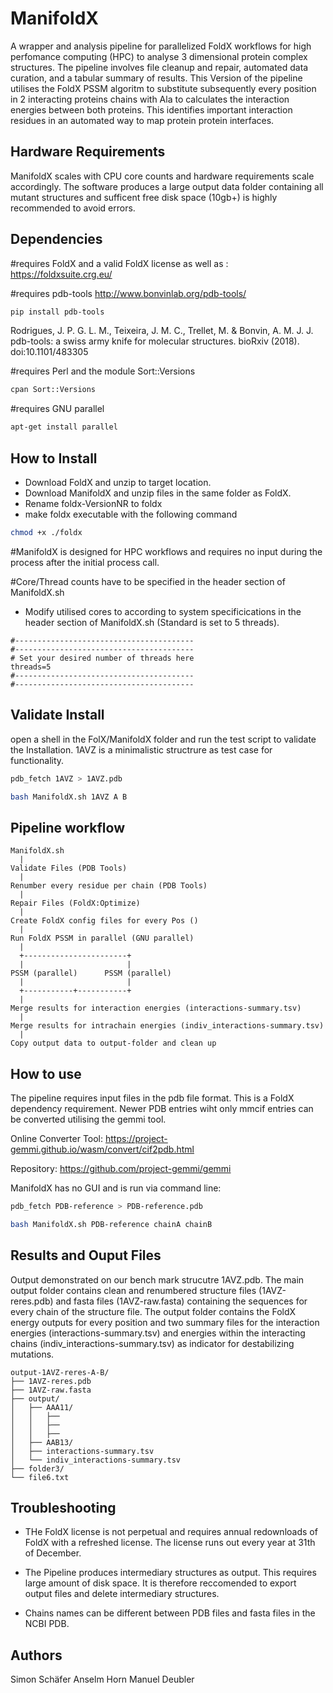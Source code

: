 # ManifoldX
A wrapper and analysis pipeline for parallelized FoldX workflows for high perfomance computing (HPC) to analyse 3 dimensional protein complex structures. The pipeline involves file cleanup and repair, automated data curation, and a tabular summary of results.
This Version of the pipeline utilises the FoldX PSSM algoritm to substitute subsequently every position in 2 interacting proteins chains with Ala to calculates the interaction energies between
both proteins. This identifies important interaction residues in an automated way to map protein protein interfaces. 

## Hardware Requirements
ManifoldX scales with CPU core counts and hardware requirements scale accordingly. The software produces a large
output data folder containing all mutant structures and sufficent free disk space (10gb+) is highly recommended to avoid errors.

## Dependencies
#requires FoldX and a valid FoldX license as well as :
https://foldxsuite.crg.eu/

#requires pdb-tools
http://www.bonvinlab.org/pdb-tools/

```bash
pip install pdb-tools
```

Rodrigues, J. P. G. L. M., Teixeira, J. M. C., Trellet, M. & Bonvin, A. M. J. J.
pdb-tools: a swiss army knife for molecular structures. bioRxiv (2018).
doi:10.1101/483305


#requires Perl and the module Sort::Versions

```bash
cpan Sort::Versions
```

#requires GNU parallel
```bash
apt-get install parallel
```
## How to Install
* Download FoldX and unzip to target location.
* Download ManifoldX and unzip files in the same folder as FoldX.
* Rename foldx-VersionNR to foldx
* make foldx executable with the following command
  
```bash
chmod +x ./foldx
```

#ManifoldX is designed for HPC workflows and requires no input during the process after the initial process call.

#Core/Thread counts have to be specified in the header section of ManifoldX.sh

* Modify utilised cores to according to system specificications in the header section of ManifoldX.sh (Standard is set to 5 threads).

```plaintext
#----------------------------------------
#----------------------------------------
# Set your desired number of threads here
threads=5
#----------------------------------------
#----------------------------------------
```

## Validate Install

open a shell in the FolX/ManifoldX folder and run the test script to validate the Installation.
1AVZ is a minimalistic structrure as test case for functionality.

```bash
pdb_fetch 1AVZ > 1AVZ.pdb

bash ManifoldX.sh 1AVZ A B
```

## Pipeline workflow

```plaintext
ManifoldX.sh
  |
Validate Files (PDB Tools)
  |
Renumber every residue per chain (PDB Tools)
  |
Repair Files (FoldX:Optimize)
  |
Create FoldX config files for every Pos ()
  |
Run FoldX PSSM in parallel (GNU parallel)
  |
  +-----------------------+
  |                       |
PSSM (parallel)      PSSM (parallel)
  |                       |
  +-----------+-----------+
  |
Merge results for interaction energies (interactions-summary.tsv)
  |
Merge results for intrachain energies (indiv_interactions-summary.tsv)
  |
Copy output data to output-folder and clean up
```

## How to use

The pipeline requires input files in the pdb file format. This is a FoldX dependency requirement.
Newer PDB entries wiht only mmcif entries can be converted utilising the gemmi tool.

Online Converter Tool:
https://project-gemmi.github.io/wasm/convert/cif2pdb.html

Repository:
https://github.com/project-gemmi/gemmi

ManifoldX has no GUI and is run via command line:

```bash
pdb_fetch PDB-reference > PDB-reference.pdb

bash ManifoldX.sh PDB-reference chainA chainB
```

## Results and Ouput Files
Output demonstrated on our bench mark strucutre 1AVZ.pdb.
The main output folder contains clean and renumbered structure files (1AVZ-reres.pdb) and fasta files (1AVZ-raw.fasta) containing
the sequences for every chain of the structure file.
The output folder contains the FoldX energy outputs for every position and two summary files
for the interaction energies (interactions-summary.tsv) and energies within the interacting chains (indiv_interactions-summary.tsv) as indicator for
destabilizing mutations.

```plaintext
output-1AVZ-reres-A-B/
├── 1AVZ-reres.pdb
├── 1AVZ-raw.fasta
├── output/
│   ├── AAA11/
│   │   ├──
│   │   ├──
│   │   ├── 
│   ├── AAB13/
│   ├── interactions-summary.tsv
│   └── indiv_interactions-summary.tsv
├── folder3/
└── file6.txt
```

## Troubleshooting

* THe FoldX license is not perpetual and requires annual redownloads of FoldX with a refreshed license.
  The license runs out every year at 31th of December.

* The Pipeline produces intermediary structures as output. This requires large amount of disk space.
It is therefore reccomended to export output files and delete intermediary structures.

* Chains names can be different between PDB files and fasta files in the NCBI PDB.

## Authors
Simon Schäfer
Anselm Horn
Manuel Deubler
